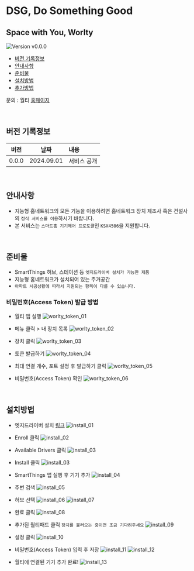 # DSG, Do Something Good

## Space with You, Worlty

![Version v0.0.0][version-shield]

- [버전 기록정보](#version-history)
- [안내사항](#안내사항)
- [준비물](#준비물)
- [설치방법](#설치방법)
- [추가방법](#추가방법)

문의 : 월티 [홈페이지](https://worlty.com)

<br/>

## 버전 기록정보

| 버전  |    날짜    | 내용        |
| :---: | :--------: | :---------- |
| 0.0.0 | 2024.09.01 | 서비스 공개 |

<br/>

## 안내사항

- 지능형 홈네트워크의 모든 기능을 이용하려면 홈네트워크 장치 제조사 혹은 건설사의 `정식 서비스를 이용`하시기 바랍니다.
- 본 서비스는 `스마트홈 기기제어 프로토콜`인 `KSX4506`을 지원합니다.

<br/>

## 준비물

- SmartThings 허브, 스테이션 등 `엣지드라이버 설치가 가능한 제품`
- 지능형 홈네트워크가 설치되어 있는 주거공간
- `아파트 시공상황에 따라서 지원되는 항목이 다를 수 있습니다.`

### 비밀번호(Access Token) 발급 방법

- 월티 앱 실행
  ![worlty_token_01](/img/worlty_token_01.jpg)
  <br/>

- 메뉴 클릭 > 내 장치 목록
  ![worlty_token_02](/img/worlty_token_02.jpg)
  <br/>

- 장치 클릭
  ![worlty_token_03](/img/worlty_token_03.jpg)
  <br/>

- 토큰 발급하기
  ![worlty_token_04](/img/worlty_token_04.jpg)
  <br/>

- 최대 연결 개수, 포트 설정 후 발급하기 클릭
  ![worlty_token_05](/img/worlty_token_05.jpg)
  <br/>

- 비밀번호(Access Token) 확인
  ![worlty_token_06](/img/worlty_token_06.jpg)

<br/>

## 설치방법

- 엣지드라이버 설치 [링크](https://bestow-regional.api.smartthings.com/invite/kVM5OGyOZxl5)
  ![install_01](/img/install_01.jpg)
  <br/>

- Enroll 클릭
  ![install_02](/img/install_02.jpg)
  <br/>

- Available Drivers 클릭
  ![install_03](/img/install_03.jpg)
  <br/>

- Install 클릭
  ![install_03](/img/install_03.jpg)
  <br/>

- SmartThings 앱 실행 후 기기 추가
  ![install_04](/img/install_04.jpg)
  <br/>

- 주변 검색
  ![install_05](/img/install_05.jpg)
  <br/>

- 허브 선택
  ![install_06](/img/install_06.jpg)
  ![install_07](/img/install_07.jpg)
  <br/>

- 완료 클릭
  ![install_08](/img/install_08.jpg)
  <br/>

- 추가된 월티패드 클릭 `장치를 불러오는 중이면 조금 기다려주세요`
  ![install_09](/img/install_09.jpg)
  <br/>

- 설정 클릭
  ![install_10](/img/install_10.jpg)
  <br/>

- 비밀번호(Access Token) 입력 후 저장
  ![install_11](/img/install_11.jpg)
  ![install_12](/img/install_12.jpg)
  <br/>

- 월티에 연결된 기기 추가 완료!
  ![install_13](/img/install_13.jpg)

[version-shield]: https://img.shields.io/badge/version-v0.0.0-orange.svg
